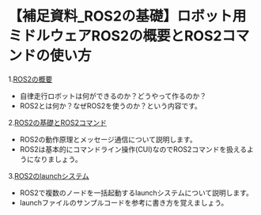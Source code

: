 # 【補足資料_ROS2の基礎】ロボット用ミドルウェアROS2の概要とROS2コマンドの使い方

1.[ROS2の概要](1_ROS2の概要.md)  

- 自律走行ロボットは何ができるのか？どうやって作るのか？  
- ROS2とは何か？なぜROS2を使うのか？という内容です。  

2.[ROS2の基礎とROS2コマンド](2_ROS2の基礎とROS2コマンド.md)  

- ROS2の動作原理とメッセージ通信について説明します。  
- ROS2は基本的にコマンドライン操作(CUI)なのでROS2コマンドを扱えるようになりましょう。  

3.[ROS2のlaunchシステム](3_ROS2のlaunchシステム.md)  

- ROS2で複数のノードを一括起動するlaunchシステムについて説明します。  
- launchファイルのサンプルコードを参考に書き方を覚えましょう。  
 